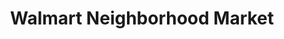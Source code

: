 ---
title: "Walmart Neighborhood Market"
url: /hephzibah/walmart-neighborhood-market/
shop: Supermarkt
---